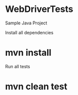 # WebDriverTests
Sample Java Project

Install all dependencies
# mvn install

Run all tests
# mvn clean test
